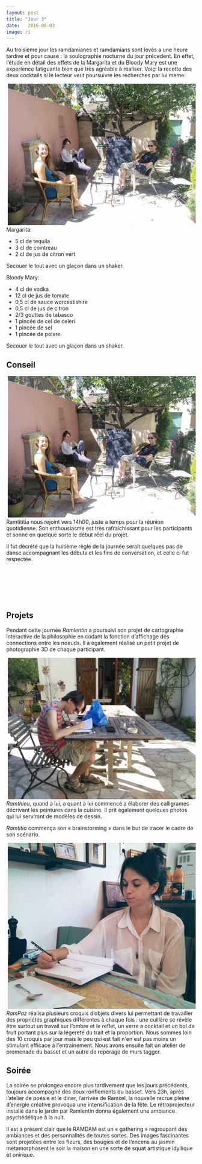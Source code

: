 ```yaml
---
layout: post
title: "Jour 3"
date:   2016-08-03
image: /i
---
```


Au troisième jour les ramdamianes et ramdamians sont levés a une heure tardive et pour cause : la soulographie nocturne du jour précedent. En effet, l’étude en détail des effets de la Margarita et du Bloody Mary est une experience fatiguante bien que très agréable à réaliser. Voiçi la recette des deux cocktails si le lecteur veut poursuivre les recherches par lui meme:

<div style="float:right; max-width: 500px;"><img src="/images/jour3.jpg" style="max-width: 500px"></div>

Margarita:
- 5 cl de tequila
- 3 cl de cointreau
- 2 cl de jus de citron vert

Secouer le tout avec un glaçon dans un shaker.

Bloody Mary:
- 4 cl de vodka
- 12 cl de jus de tomate
- 0,5 cl de sauce worcestishire
- 0,5 cl de jus de citron
- 2/3 gouttes de tabasco
- 1 pincée de cel de celeri
- 1 pincée de sel
- 1 pincée de poivre

Secouer le tout avec un glaçon dans un shaker.

## Conseil

<div style="float:right; max-width: 500px;"><img src="/images/jour3.jpg" style="max-width: 500px"></div>

Ramtititia nous rejoint vers 14h00, juste a temps pour la réunion quotidienne. Son enthousiasme est très rafraichissant pour les participants et sonne en quelque sorte le début réel du projet.

Il fut décrété que la huitième règle de la journée serait quelques pas de danse accompagnant les débuts et les fins de conversation, et celle ci fut respectée.

<div class="box alt">
					<div class="row uniform 50%">
						<div class="12u"><span class="image fit"><img src="/images/rampazdance.gif" alt="" /></span></div>
						<div class="6u"><span class="image fit"><img src="/images/ramlentindance.gif" alt="" /></span></div>
						<div class="6u"><span class="image fit"><img src="/images/rampazdance2.gif" alt="" /></span></div>
						<div class="6u"><span class="image fit"><img src="/images/ramthieuramtitiadance.gif" alt="" /></span></div>
						<div class="6u"><span class="image fit"><img src="/images/ramxeldance.gif" alt="" /></span></div>
					</div>
</div>

## Projets
Pendant cette journée *Ramlentin* a poursuivi son projet de cartographie interactive de la philosophie en codant la fonction d’affichage des connections entre les noeuds. Il a également réalisé un petit projet de photographie 3D de chaque participant.

<div style="float:right; max-width: 500px;"><img src="/images/Ramthieucalli.jpg" style="max-width: 500px"></div>

*Ramthieu*, quand a lui, a quant à lui commencé a élaborer des calligrames décrivant les peintures dans la cuisine. Il prit également quelques photos qui lui serviront de modèles de dessin.

*Ramtitia* commença son « brainstorming » dans le but de tracer le cadre de son scénario.

<div style="float:right; max-width: 500px;"><img src="/images/Rampazcuiler.jpg" style="max-width: 500px"></div>

*RamPaz* réalisa plusieurs croquis d’objets divers lui permettant de travailler des propriétés graphiques différentes à chaque fois : une cuillère se révèle être surtout un travail sur l’ombre et le reflet, un verre a cocktail et un bol de fruit portant plus sur la légèreté du trait et la proportion. Nous sommes loin des 10 croquis par jour mais le peu qui est fait n'en est pas moins un stimulant efficace à l'entrainement. Nous avons ensuite fait un atelier de promenade du basset et un autre de repérage de murs tagger.

## Soirée
La soirée se prolongea encore plus tardivement que les jours précédents, toujours accompagné des doux ronflements du basset. Vers 23h, après l’atelier de poésie et le diner, l’arrivée de Ramxel, la nouvelle recrue pleine d’energie créative provoqua une intensification de la fête. Le rétroprojecteur installé dans le jardin par Ramlentin donna également une ambiance psychédélique à la nuit.

Il est a présent clair que le RAMDAM est un « gathering » regroupant des ambiances et des personnalités de toutes sortes. Des images fascinantes sont projetées entre les fleurs, des bougies et de l’encens au jasmin métamorphosent le soir la maison en une sorte de squat artistique idyllique et onirique.

